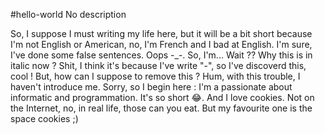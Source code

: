 #hello-world
No description

So, I suppose I must writing my life here, but it will be a bit short because I'm not English or American, no, I'm French and I bad at English. I'm sure, I've done some false sentences. Oops -_-. So, I'm... Wait ?? Why this is in italic now ? Shit, I think it's because I've write "-", so I've discoverd this, cool ! But, how can I suppose to remove this ? Hum, with this trouble, I haven't introduce me. Sorry, so I begin here : I'm a passionate about informatic and programmation. It's so short 😂. And I love cookies. Not on the Internet, no, in real life, those can you eat. But my favourite one is the space cookies ;)
